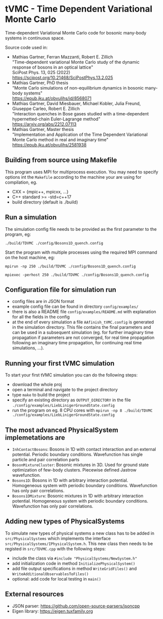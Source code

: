 # tVMC - Time Dependent Variational Monte Carlo

Time-dependent Variational Monte Carlo code for bosonic many-body systems in continuous space.

Source code used in:

- Mathias Gartner, Ferran Mazzanti, Robert E. Zillich  
  "Time-dependent variational Monte Carlo study of the dynamic response of bosons in an optical lattice"  
  SciPost Phys. 13, 025 (2022)  
  https://scipost.org/10.21468/SciPostPhys.13.2.025
- Mathias Gartner, PhD thesis  
  "Monte Carlo simulations of non-equilibrium dynamics in bosonic many-body systems"  
  https://epub.jku.at/obvulihs/id/8568071
- Mathias Gartner, David Miesbauer, Michael Kobler, Julia Freund, Giuseppe Carleo, Robert E. Zillich  
  "Interaction quenches in Bose gases studied with a time-dependent hypernetted-chain Euler-Lagrange method"  
  https://arxiv.org/abs/2212.07113
- Mathias Gartner, Master thesis  
  "Implementation and Application of the Time Dependent Variational Monte Carlo method in real and imaginary time"   
  https://epub.jku.at/obvulihs/2581938

## Building from source using Makefile

This program uses MPI for multiprocess execution. You may need to specify options int the `Makefile` according to the machine your are using for compilation, eg.

- CXX = {mpic++, mpicxx, ...}
- C++ standard >= -std=c++17
- build directory (default is ./build)

## Run a simulation

The simulation config file needs to be provided as the first parameter to the program, eg:

`./build/TDVMC ./config/Bosons1D_quench.config`

Start the program with multiple processes using the required MPI command on the host machine, eg:

`mpirun -np 250 ./build/TDVMC ./config/Bosons1D_quench.config`

`mpiexec -perhost 250 ./build/TDVMC ./config/Bosons1D_quench.config`

## Configuration file for simulation run

- config files are in JSON format
- example config file can be found in directory `config/examples/`
- there is also a README file `config/examples/README.md` with explanation for all the fields in the config
- at the end of every simulation a file `AAfinish_tVMC.config` is generated in the simulation directory. This file contains the final parameters and can be used in a subsequent simulation (eg. for further imaginary time propagation if parameters are not converged, for real time propagation following an imaginary time propagation, for continuing real time simulations, ...).

## Running your first tVMC simulation

To start your first tVMC simulation you can do the following steps:

- download the whole proj
- open a terminal and navigate to the project directory
- type `make` to build the project
- specify an existing directory as `OUTPUT_DIRECTORY` in the file `./config/examples/LiebLinigerGroundState.config` 
- run the program on eg. 8 CPU cores with `mpirun -np 8 ./build/TDVMC ./config/examples/LiebLinigerGroundState.config`

## The most advanced PhysicalSystem implemetations are

- `InhContactBosons`: Bosons in 1D with contact interaction and an external potential. Periodic boundary conditions. Wavefunction has single particle and pair correlation parts
- `BosonMixtureCluster`: Bosonic mixtures in 3D. Used for ground state optimization of few-body clusters. Piecewise defined Jastrow wavefunction.
- `Bosons1D`: Bosons in 1D with arbitrary interaction potential. Homogeneous system with periodic boundary conditions. Wavefunction has only pair correlations.
- `Bosons1DMixture`: Bosonic mixtures in 1D with arbitrary interaction potential. Homogeneous system with periodic boundary conditions. Wavefunction has only pair correlations.

## Adding new types of PhysicalSystems

To simulate new types of physical systems a new class has to be added in `src/PhysicalSystems` which implements the interface `src/PhysicalSystems/IPhysicalSystem.h`. This new class then needs to be registed in `src/TDVMC.cpp` with the following steps:

- include the class via `#include "PhysicalSystems/NewSystem.h"`
- add initialization code in method `InitializePhysicalSystem()`
- add file output specifications in method `WriteGridFiles()` and `WriteAdditionalObservablesToFiles()`
- optional: add code for local testing in `main()`

## External resources

- JSON parser: https://github.com/open-source-parsers/jsoncpp
- Eigen library: https://eigen.tuxfamily.org
